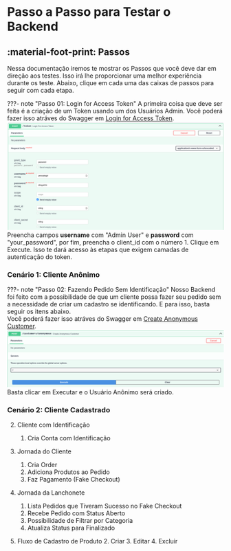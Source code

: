 # Passo a Passo para Testar o Backend

## :material-foot-print: Passos
Nessa documentação iremos te mostrar os Passos que você deve dar em direção aos testes. Isso irá lhe proporcionar uma
melhor experiência durante os teste. Abaixo, clique em cada uma das caixas de passos para seguir com cada etapa.

???- note "Passo 01: Login for Access Token"
    A primeira coisa que deve ser feita é a criação de um Token usando um dos Usuários Admin. 
    Você poderá fazer isso atráves do Swagger em
    [Login for Access Token](http://localhost:2000/docs#/default/login_for_access_token_token_post).
    ![image](assets/t01.png)
    Preencha campos **username** com "Admin User" e **password** com "your_password", por fim, preencha o client_id com
    o número 1. Clique em Execute. Isso te dará acesso às etapas que exigem camadas de autenticação do token.

### Cenário 1: Cliente Anônimo

???- note "Passo 02: Fazendo Pedido Sem Identificação"
    Nosso Backend foi feito com a possibilidade de que um cliente possa fazer seu pedido sem a necessidade de criar um
    cadastro se identificando. E para isso, basta seguir os itens abaixo.  
    Você poderá fazer isso atráves do Swagger em
    [Create Anonymous Customer](http://localhost:2000/docs#/customers/create_anonymous_customer_customers_anonymous_post).
    ![image](assets/t02.png)
    Basta clicar em Executar e o Usuário Anônimo será criado.

### Cenário 2: Cliente Cadastrado
2. Cliente com Identificação
    1. Cria Conta com Identificação

3. Jornada do Cliente
    1. Cria Order
    2. Adiciona Produtos ao Pedido
    3. Faz Pagamento (Fake Checkout)

4. Jornada da Lanchonete
    1. Lista Pedidos que Tiveram Sucesso no Fake Checkout 
    2. Recebe Pedido com Status Aberto
    3. Possibilidade de Filtrar por Categoria
    4. Atualiza Status para Finalizado

5. Fluxo de Cadastro de Produto
    2. Criar
    3. Editar
    4. Excluir